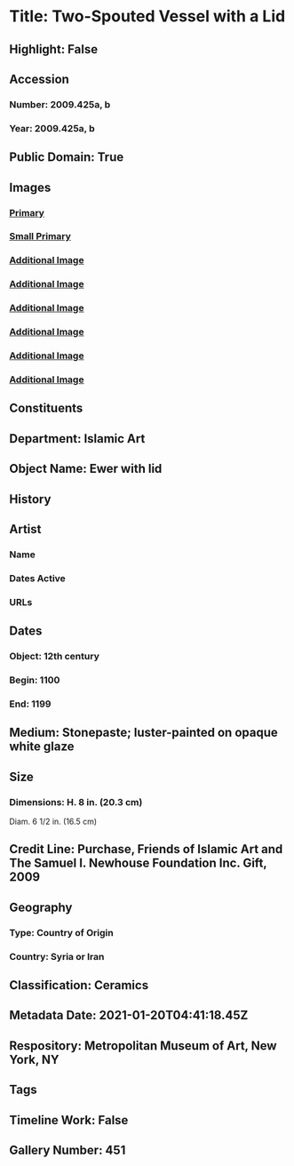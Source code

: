 # Title: Two-Spouted Vessel with a Lid
## Highlight: False
## Accession
### Number: 2009.425a, b
### Year: 2009.425a, b
## Public Domain: True
## Images
### [Primary](https://images.metmuseum.org/CRDImages/is/original/wb-tr.425ab.2008.JPG)
### [Small Primary](https://images.metmuseum.org/CRDImages/is/web-large/wb-tr.425ab.2008.JPG)
### [Additional Image](https://images.metmuseum.org/CRDImages/is/original/wb-tr.425ab.2008b.JPG)
### [Additional Image](https://images.metmuseum.org/CRDImages/is/original/wb-tr.425ab.2008c.JPG)
### [Additional Image](https://images.metmuseum.org/CRDImages/is/original/wb-tr.425ab.2008d.JPG)
### [Additional Image](https://images.metmuseum.org/CRDImages/is/original/TR.425.1a.2008.JPG)
### [Additional Image](https://images.metmuseum.org/CRDImages/is/original/TR.425.1a.2008~.JPG)
### [Additional Image](https://images.metmuseum.org/CRDImages/is/original/TR.425.1a-b.2008.JPG)
## Constituents
## Department: Islamic Art
## Object Name: Ewer with lid
## History
## Artist
### Name
### Dates Active
### URLs
## Dates
### Object: 12th century
### Begin: 1100
### End: 1199
## Medium: Stonepaste; luster-painted on opaque white glaze
## Size
### Dimensions: H. 8 in. (20.3 cm)
Diam. 6 1/2 in. (16.5 cm)
## Credit Line: Purchase, Friends of Islamic Art and The Samuel I. Newhouse Foundation Inc. Gift, 2009
## Geography
### Type: Country of Origin
### Country: Syria or Iran
## Classification: Ceramics
## Metadata Date: 2021-01-20T04:41:18.45Z
## Respository: Metropolitan Museum of Art, New York, NY
## Tags
## Timeline Work: False
## Gallery Number: 451